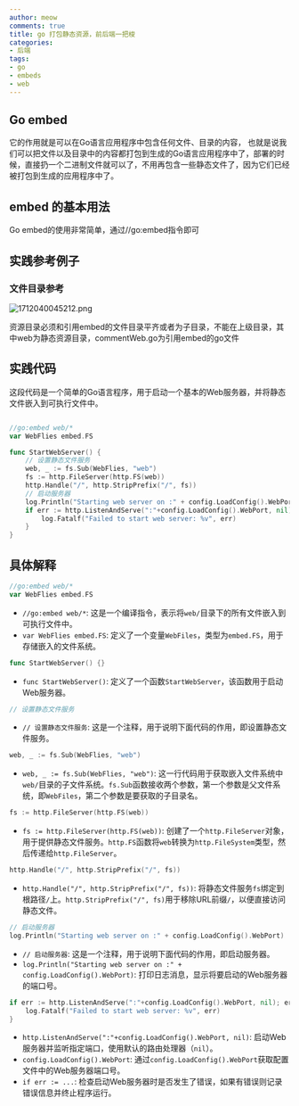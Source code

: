 ```yaml
---
author: meow
comments: true
title: go 打包静态资源，前后端一把梭
categories:
- 后端
tags:
- go
- embeds
- web
---
```


## Go embed
它的作用就是可以在Go语言应用程序中包含任何文件、目录的内容， 也就是说我们可以把文件以及目录中的内容都打包到生成的Go语言应用程序中了，部署的时候，直接扔一个二进制文件就可以了，不用再包含一些静态文件了，因为它们已经被打包到生成的应用程序中了。

## embed 的基本用法
Go embed的使用非常简单，通过//go:embed指令即可

## 实践参考例子

### 文件目录参考

![1712040045212.png](https://img2.imgtp.com/2024/04/02/U6RORpYu.png)

资源目录必须和引用embed的文件目录平齐或者为子目录，不能在上级目录，其中web为静态资源目录，commentWeb.go为引用embed的go文件

## 实践代码

这段代码是一个简单的Go语言程序，用于启动一个基本的Web服务器，并将静态文件嵌入到可执行文件中。

```go

//go:embed web/*
var WebFlies embed.FS

func StartWebServer() {
	// 设置静态文件服务
	web, _ := fs.Sub(WebFlies, "web")
	fs := http.FileServer(http.FS(web))
	http.Handle("/", http.StripPrefix("/", fs))
	// 启动服务器
	log.Println("Starting web server on :" + config.LoadConfig().WebPort)
	if err := http.ListenAndServe(":"+config.LoadConfig().WebPort, nil); err != nil {
		log.Fatalf("Failed to start web server: %v", err)
	}
}

```

## 具体解释



```go
//go:embed web/*
var WebFlies embed.FS
```
- `//go:embed web/*`: 这是一个编译指令，表示将`web/`目录下的所有文件嵌入到可执行文件中。
- `var WebFlies embed.FS`: 定义了一个变量`WebFiles`，类型为`embed.FS`，用于存储嵌入的文件系统。

```go
func StartWebServer() {}
```
- `func StartWebServer()`: 定义了一个函数`StartWebServer`，该函数用于启动Web服务器。

```go
// 设置静态文件服务
```
- `// 设置静态文件服务`: 这是一个注释，用于说明下面代码的作用，即设置静态文件服务。

```go
web, _ := fs.Sub(WebFlies, "web")
```
- `web, _ := fs.Sub(WebFlies, "web")`: 这一行代码用于获取嵌入文件系统中`web/`目录的子文件系统。`fs.Sub`函数接收两个参数，第一个参数是父文件系统，即`WebFiles`，第二个参数是要获取的子目录名。

```go
fs := http.FileServer(http.FS(web))
```
- `fs := http.FileServer(http.FS(web))`: 创建了一个`http.FileServer`对象，用于提供静态文件服务。`http.FS`函数将`web`转换为`http.FileSystem`类型，然后传递给`http.FileServer`。

```go
http.Handle("/", http.StripPrefix("/", fs))
```
- `http.Handle("/", http.StripPrefix("/", fs))`: 将静态文件服务`fs`绑定到根路径`/`上。`http.StripPrefix("/", fs)`用于移除URL前缀`/`，以便直接访问静态文件。

```go
// 启动服务器
log.Println("Starting web server on :" + config.LoadConfig().WebPort)
```
- `// 启动服务器`: 这是一个注释，用于说明下面代码的作用，即启动服务器。
- `log.Println("Starting web server on :" + config.LoadConfig().WebPort)`: 打印日志消息，显示将要启动的Web服务器的端口号。

```go
if err := http.ListenAndServe(":"+config.LoadConfig().WebPort, nil); err != nil {
    log.Fatalf("Failed to start web server: %v", err)
}
```
- `http.ListenAndServe(":"+config.LoadConfig().WebPort, nil)`: 启动Web服务器并监听指定端口，使用默认的路由处理器（`nil`）。
- `config.LoadConfig().WebPort`: 通过`config.LoadConfig().WebPort`获取配置文件中的Web服务器端口号。
- `if err := ...`: 检查启动Web服务器时是否发生了错误，如果有错误则记录错误信息并终止程序运行。
